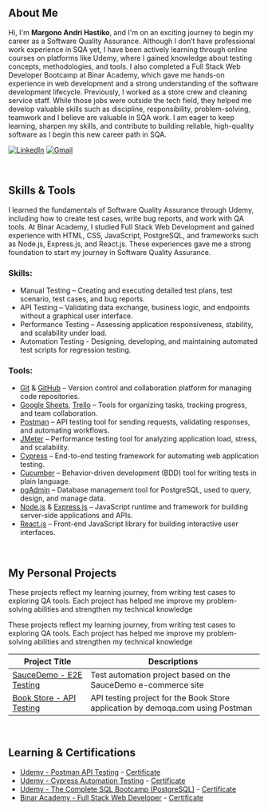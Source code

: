 ## About Me

Hi, I'm **Margono Andri Hastiko**, and I'm on an exciting journey to begin my career as a Software Quality Assurance.
Although I don’t have professional work experience in SQA yet, I have been actively learning through online courses on platforms like Udemy, where I gained knowledge about testing concepts, methodologies, and tools. I also completed a Full Stack Web Developer Bootcamp at Binar Academy, which gave me hands-on experience in web development and a strong understanding of the software development lifecycle.
Previously, I worked as a store crew and cleaning service staff. While those jobs were outside the tech field, they helped me develop valuable skills such as discipline, responsibility, problem-solving, teamwork and I believe are valuable in SQA work.
I am eager to keep learning, sharpen my skills, and contribute to building reliable, high-quality software as I begin this new career path in SQA.

[![LinkedIn](https://img.shields.io/badge/linkedin-%230077B5.svg?style=for-the-badge&logo=linkedin&logoColor=white)](https://www.linkedin.com/in/masandri) [![Gmail](https://img.shields.io/badge/Gmail-D14836?style=for-the-badge&logo=gmail&logoColor=white)](mailto:mgoandri.has@gmail.com)

&nbsp;

## Skills & Tools

I learned the fundamentals of Software Quality Assurance through Udemy, including how to create test cases, write bug reports, and work with QA tools. At Binar Academy, I studied Full Stack Web Development and gained experience with HTML, CSS, JavaScript, PostgreSQL, and frameworks such as Node.js, Express.js, and React.js. These experiences gave me a strong foundation to start my journey in Software Quality Assurance.

### Skills:

- Manual Testing – Creating and executing detailed test plans, test scenario, test cases, and bug reports.
- API Testing – Validating data exchange, business logic, and endpoints without a graphical user interface.
- Performance Testing – Assessing application responsiveness, stability, and scalability under load.
- Automation Testing - Designing, developing, and maintaining automated test scripts for regression testing.

### Tools:

- [Git](https://git-scm.com) & [GitHub](https://github.com/) – Version control and collaboration platform for managing code repositories.
- [Google Sheets](https://workspace.google.com/intl/en_id/products/sheets/), [Trello](https://trello.com/) – Tools for organizing tasks, tracking progress, and team collaboration.
- [Postman](https://www.postman.com) – API testing tool for sending requests, validating responses, and automating workflows.
- [JMeter](https://jmeter.apache.org) – Performance testing tool for analyzing application load, stress, and scalability.
- [Cypress](https://www.cypress.io) – End-to-end testing framework for automating web application testing.
- [Cucumber](https://cucumber.io/docs) – Behavior-driven development (BDD) tool for writing tests in plain language.
- [pgAdmin](https://www.pgadmin.org) – Database management tool for PostgreSQL, used to query, design, and manage data.
- [Node.js](https://nodejs.org/en/about) & [Express.js](https://expressjs.com) – JavaScript runtime and framework for building server-side applications and APIs.
- [React.js](https://react.dev) – Front-end JavaScript library for building interactive user interfaces.

&nbsp;

## My Personal Projects

These projects reflect my learning journey, from writing test cases to exploring QA tools. Each project has helped me improve my problem-solving abilities and strengthen my technical knowledge

These projects reflect my learning journey, from writing test cases to exploring QA tools. Each project has helped me improve my problem-solving abilities and strengthen my technical knowledge

| Project Title                                                                              | Descriptions                                                                   |
| ------------------------------------------------------------------------------------------ | ------------------------------------------------------------------------------ |
| [SauceDemo - E2E Testing](https://github.com/mas-andri/QA-SauceDemo-CypressAutomation.git) | Test automation project based on the SauceDemo e-commerce site                 |
| [Book Store - API Testing](https://github.com/mas-andri/QA-BookStore-API-Testing.git)      | API testing project for the Book Store application by demoqa.com using Postman |

&nbsp;

## Learning & Certifications

- [Udemy - Postman API Testing](https://www.udemy.com/course/postman-api-automation-testing-with-javascript) - [Certificate](https://www.udemy.com/certificate/UC-3f401565-a19a-424a-94d6-159f6c4a77b6/)
  <!-- - [Udemy - JMeter Performance Testing](https://www.udemy.com/course/learn-jmeter-from-scratch-performance-load-testing-tool) - [Certificate]() -->
- [Udemy - Cypress Automation Testing](https://www.udemy.com/course/postman-api-automation-testing-with-javascript) - [Certificate](https://www.udemy.com/certificate/UC-96c1241d-638f-4906-bedc-c6d3bd68eb6f/)
- [Udemy - The Complete SQL Bootcamp (PostgreSQL)](https://www.udemy.com/course/the-complete-sql-bootcamp/) - [Certificate](https://www.udemy.com/certificate/UC-23157a9b-51e8-42f5-b032-dfa7717e2703/)
- [Binar Academy - Full Stack Web Developer](https://www.binar.co.id) - [Certificate](https://drive.google.com/file/d/11Dv_lXRk7sCwNh85ci1BSF4dqPhp0kpg/view)
